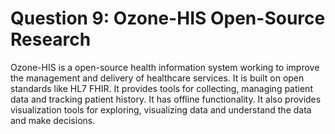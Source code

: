 # Question 9: Ozone-HIS Open-Source Research

Ozone-HIS is a open-source health information system working to improve the management and delivery of healthcare services. It is built on open standards like HL7 FHIR. It provides tools for collecting, managing patient data and tracking patient history. It has offline functionality. It also provides visualization tools for exploring, visualizing data and understand the data and make decisions.
